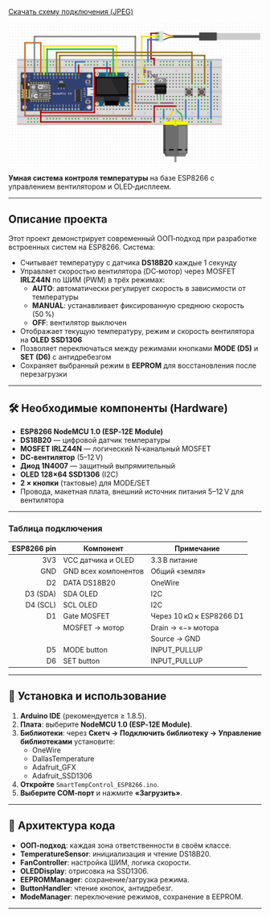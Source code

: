 [Скачать схему подключения (JPEG)](docs/schematic.jpg)

![Схема подключения](docs/schematic.jpg)

**Умная система контроля температуры** на базе ESP8266 с управлением вентилятором и OLED‑дисплеем.

---

## Описание проекта

Этот проект демонстрирует современный ООП‑подход при разработке встроенных систем на ESP8266. Система:

- Считывает температуру с датчика **DS18B20** каждые 1 секунду  
- Управляет скоростью вентилятора (DC‑мотор) через MOSFET **IRLZ44N** по ШИМ (PWM) в трёх режимах:  
  - **AUTO**: автоматически регулирует скорость в зависимости от температуры  
  - **MANUAL**: устанавливает фиксированную среднюю скорость (50 %)  
  - **OFF**: вентилятор выключен  
- Отображает текущую температуру, режим и скорость вентилятора на **OLED SSD1306**  
- Позволяет переключаться между режимами кнопками **MODE (D5)** и **SET (D6)** с антидребезгом  
- Сохраняет выбранный режим в **EEPROM** для восстановления после перезагрузки  

---

## 🛠️ Необходимые компоненты (Hardware)

- **ESP8266 NodeMCU 1.0 (ESP‑12E Module)**  
- **DS18B20** — цифровой датчик температуры  
- **MOSFET IRLZ44N** — логический N‑канальный MOSFET  
- **DC‑вентилятор** (5–12 V)  
- **Диод 1N4007** — защитный выпрямительный  
- **OLED 128×64 SSD1306** (I2C)  
- **2 × кнопки** (тактовые) для MODE/SET  
- Провода, макетная плата, внешний источник питания 5–12 V для вентилятора  

---

### Таблица подключения

| ESP8266 pin | Компонент               | Примечание                  |
|------------:|-------------------------|-----------------------------|
| 3V3         | VCC датчика и OLED      | 3.3 В питание             |
| GND         | GND всех компонентов    | Общий «земля»             |
| D2          | DATA DS18B20            | OneWire                   |
| D3 (SDA)    | SDA OLED                | I2C                       |
| D4 (SCL)    | SCL OLED                | I2C                       |
| D1          | Gate MOSFET             | Через 10 кΩ к ESP8266 D1  |
|             | MOSFET → мотор          | Drain → «−» мотора        |
|             |                         | Source → GND              |
| D5          | MODE button             | INPUT_PULLUP              |
| D6          | SET button              | INPUT_PULLUP              |

---

## 🔧 Установка и использование

1. **Arduino IDE** (рекомендуется ≥ 1.8.5).  
2. **Плата**: выберите **NodeMCU 1.0 (ESP‑12E Module)**.  
3. **Библиотеки**: через **Скетч → Подключить библиотеку → Управление библиотеками** установите:  
   - OneWire  
   - DallasTemperature  
   - Adafruit_GFX  
   - Adafruit_SSD1306  
4. **Откройте** `SmartTempControl_ESP8266.ino`.  
5. **Выберите COM‑порт** и нажмите **«Загрузить»**.  

---

## 📂 Архитектура кода

- **OOП‑подход**: каждая зона ответственности в своём классе.  
- **TemperatureSensor**: инициализация и чтение DS18B20.  
- **FanController**: настройка ШИМ, логика скорости.  
- **OLEDDisplay**: отрисовка на SSD1306.  
- **EEPROMManager**: сохранение/загрузка режима.  
- **ButtonHandler**: чтение кнопок, антидребезг.  
- **ModeManager**: переключение режимов, сохранение в EEPROM.  

---

